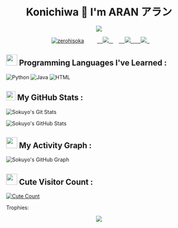 <h1 align="center">Konichiwa 🌸 I'm ARAN アラン</h1>
</p>
<p align="center">
<img src="https://readme-typing-svg.herokuapp.com?color=808080&width=420&lines=A+Basic+Programmer+From+India;Currently+Studying+As+Student">
</p>
<p align="center">
  <a href="https://t.me/Sokuyo"><img src="https://github.com/sokuyo/sokuyo/blob/main/resources/a_aaad4b06772efaaab0517e6a68f78241.gif" alt="zerohisoka"></a>
  
  
  
  <a href="http://discordapp.com/users/620600298758602765">
    <img src="https://img.shields.io/badge/discord-black?style=for-the-badge&logo=discord"/>
  </a>  
</a>
  <a href="https://t.me/sokuyo">
    <img src="https://img.shields.io/badge/telegram-black?style=for-the-badge&logo=telegram"/>
  </a>
  <a href="https://instagram.com/sokuyo_aran?igshid=NTc4MTIwNjQ2YQ==">
    <img src="https://img.shields.io/badge/Instagram-black?style=for-the-badge&logo=instagram"/>
  </a>

</i> 
 
 ## <img src="https://github.com/sokuyo/sokuyo/blob/main/uuu-twt.gif" width ="30"><b> Programming Languages I've Learned :</b>

![Python](https://img.shields.io/badge/Python-black?style=for-the-badge&logo=python&logoColor=white)
![Java](https://img.shields.io/badge/JavaScript-black?style=for-the-badge&logo=javascript&logoColor=F7DF1E)
![HTML](https://img.shields.io/badge/HTML5-black?style=for-the-badge&logo=html5&logoColor=white)


## <img src="https://github.com/sokuyo/sokuyo/blob/main/resources/takodachi-ina.gif" width ="25"><b> My GitHub Stats :</b>

![Sokuyo's Git Stats](https://github-readme-stats.vercel.app/api?username=sokuyo&include_all_commits=true&count_private=true&show_icons=true&line_height=20&title_color=7A7ADB&icon_color=2234AE&text_color=D3D3D3&bg_color=0,000000,130F40)

![Sokuyo's GitHub Stats](https://github-readme-streak-stats.herokuapp.com?user=sokuyo&theme=midnight-purple)

## <img src="https://github.com/sokuyo/sokuyo/blob/main/resources/calliope-mori-hololive-english.gif" width ="30"><b> My Activity Graph :</b>


![Sokuyo's GitHub Graph](https://github-readme-stats.vercel.app/api/top-langs?username=sokuyo&show_icons=true&locale=en&layout=compact&line_height=20&title_color=7A7ADB&icon_color=2234AE&text_color=D3D3D3&bg_color=0,000000,130F40)
## <img src="https://github.com/sokuyo/sokuyo/blob/main/resources/mori-calliope-hololive.gif" width ="30"><b> Cute Visitor Count :</b>
<a href="https://t.me/sokuyo"><img alt="Cute Count" src="https://count.getloli.com/get/@sokuyo?theme=rule34" /></a>


Trophies:  
<div align="center"><img src="https://github-profile-trophy.vercel.app/?username=sokuyo&theme=dracula&count_private=true"></div>
